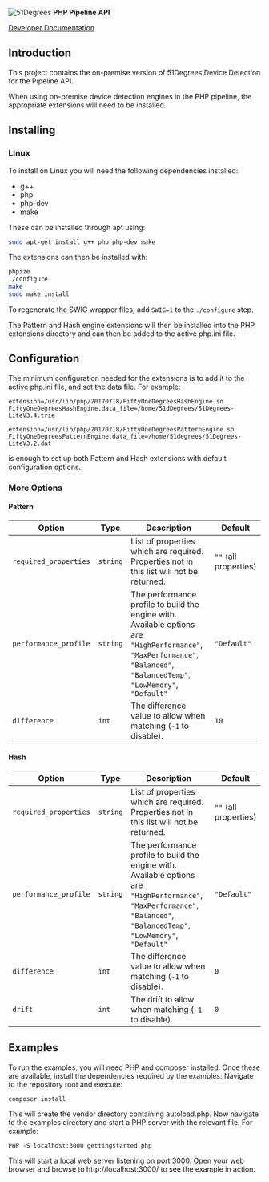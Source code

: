 ![51Degrees](https://51degrees.com/DesktopModules/FiftyOne/Distributor/Logo.ashx?utm_source=github&utm_medium=repository&utm_content=readme_main&utm_campaign=php-open-source "Data rewards the curious") **PHP Pipeline API**

[Developer Documentation](https://docs.51degrees.com?utm_source=github&utm_medium=repository&utm_content=documentation&utm_campaign=php-open-source "developer documentation")

## Introduction
This project contains the on-premise version of 51Degrees Device Detection for the Pipeline API.

When using on-premise device detection engines in the PHP pipeline, the appropriate extensions will need to be installed.

## Installing

### Linux

To install on Linux you will need the following dependencies installed:

- g++
- php
- php-dev
- make

These can be installed through apt using:

``` bash
sudo apt-get install g++ php php-dev make
```

The extensions can then be installed with:

``` bash
phpize
./configure
make
sudo make install
```

To regenerate the SWIG wrapper files, add `SWIG=1` to the `./configure` step.

The Pattern and Hash engine extensions will then be installed into the PHP extensions directory and can then be added to the active php.ini file.

## Configuration

The minimum configuration needed for the extensions is to add it to the active php.ini file, and set the data file. For example:

```
extension=/usr/lib/php/20170718/FiftyOneDegreesHashEngine.so
FiftyOneDegreesHashEngine.data_file=/home/51dDegrees/51Degrees-LiteV3.4.trie

extension=/usr/lib/php/20170718/FiftyOneDegreesPatternEngine.so
FiftyOneDegreesPatternEngine.data_file=/home/51degrees/51Degrees-LiteV3.2.dat
```

is enough to set up both Pattern and Hash extensions with default configuration options.

### More Options

#### Pattern

| Option | Type | Description | Default |
| ------ | ---- | ----------- | ------- |
| `required_properties` | `string` | List of properties which are required. Properties not in this list will not be returned. | `""` (all properties) |
| `performance_profile` | `string` | The performance profile to build the engine with. Available options are `"HighPerformance"`, `"MaxPerformance"`, `"Balanced"`, `"BalancedTemp"`, `"LowMemory"`, `"Default"` | `"Default"` |
| `difference` | `int` | The difference value to allow when matching (`-1` to disable). | `10` |

#### Hash

| Option | Type | Description | Default |
| ------ | ---- | ----------- | ------- |
| `required_properties` | `string` | List of properties which are required. Properties not in this list will not be returned. | `""` (all properties) |
| `performance_profile` | `string` | The performance profile to build the engine with. Available options are `"HighPerformance"`, `"MaxPerformance"`, `"Balanced"`, `"BalancedTemp"`, `"LowMemory"`, `"Default"` | `"Default"` |
| `difference` | `int` | The difference value to allow when matching (`-1` to disable). | `0` |
| `drift` | `int` | The drift to allow when matching (`-1` to disable). | `0` |

## Examples

To run the examples, you will need PHP and composer installed.
Once these are available, install the dependencies required by the examples. 
Navigate to the repository root and execute:

```
composer install
```

This will create the vendor directory containing autoload.php. 
Now navigate to the examples directory and start a PHP server with the relevant file. For example:

```
PHP -S localhost:3000 gettingstarted.php
```

This will start a local web server listening on port 3000. 
Open your web browser and browse to http://localhost:3000/ to see the example in action.

